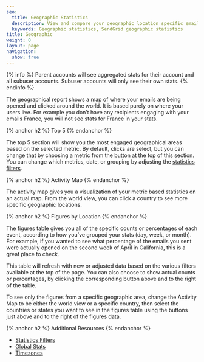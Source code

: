 ```yaml
---
seo:
  title: Geographic Statistics
  description: View and compare your geographic location specific email statistics.
  keywords: Geographic statistics, SendGrid geographic statistics
title: Geographic
weight: 0
layout: page
navigation:
  show: true
---
```


{% info %}
Parent accounts will see aggregated stats for their account and all subuser accounts. Subuser accounts will only see their own stats.
{% endinfo %}

The geographical report shows a map of where your emails are being opened and clicked around the world. It is based purely on where your users live. For example you don’t have any recipients engaging with your emails France, you will not see stats for France in your stats.

{% anchor h2 %}
Top 5
{% endanchor %}

The top 5 section will show you the most engaged geographical areas based on the selected metric. By default, clicks are select, but you can change that by choosing a metric from the button at the top of this section. You can change which metrics, date, or grouping by adjusting the [statistics filters]({{root_url}}/help-support/analytics-and-reporting/stats-overview.html#-Statistics-Filters).

{% anchor h2 %}
Activity Map
{% endanchor %}

The activity map gives you a visualization of your metric based statistics on an actual map. From the world view, you can click a country to see more specific geographic locations.

{% anchor h2 %}
Figures by Location
{% endanchor %}

The figures table gives you all of the specific counts or percentages of each event, according to how you’ve grouped your stats (day, week, or month). For example, if you wanted to see what percentage of the emails you sent were actually opened on the second week of April in California, this is a great place to check.

This table will refresh with new or adjusted data based on the various filters available at the top of the page. You can also choose to show actual counts or percentages, by clicking the corresponding button above and to the right of the table.

To see only the figures from a specific geographic area, change the Activity Map to be either the world view or a specific country, then select the countries or states you want to see in the figures table using the buttons just above and to the right of the figures data.

{% anchor h2 %}
Additional Resources
{% endanchor %}

- [Statistics Filters]({{root_url}}/help-support/analytics-and-reporting/stats-overview.html#-Statistics-Filters)
- [Global Stats]({{root_url}}/API_Reference/Web_API_v3/Stats/global.html)
- [Timezones]({{root_url}}/glossary/timezone.html)
